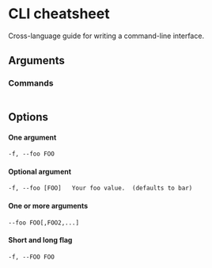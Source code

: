 # CLI cheatsheet

Cross-language guide for writing a command-line interface.

## Arguments

### Commands

```

```


## Options

#### One argument

```
-f, --foo FOO
```

#### Optional argument

```
-f, --foo [FOO]   Your foo value.  (defaults to bar)
```


#### One or more arguments

```
--foo FOO[,FOO2,...]
```

#### Short and long flag

```
-f, --FOO FOO
```


<!--stackedit_data:
eyJoaXN0b3J5IjpbLTEzNDE1OTg1MTNdfQ==
-->